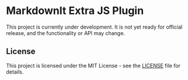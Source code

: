 # MarkdownIt Extra JS Plugin

This project is currently under development. It is not yet ready for official
release, and the functionality or API may change.

## License

This project is licensed under the MIT License - see the [LICENSE](LICENSE) file
for details.
